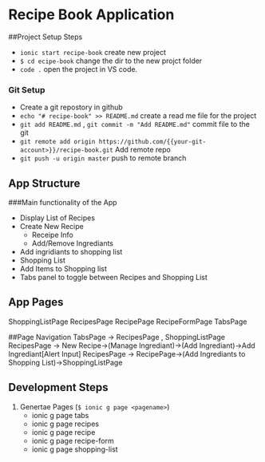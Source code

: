 # Recipe Book Application

##Project Setup Steps
* `ionic start recipe-book`  create new project
* `$ cd ecipe-book`  change the dir to the new projct folder
* `code .`  open the project in VS code.

### Git Setup
* Create a git repostory in github
* `echo "# recipe-book" >> README.md`  create a read me file for the project
* `git add README.md` , `git commit -m "Add README.md"`  commit file to the git
* `git remote add origin https://github.com/{{your-git-account>}}/recipe-book.git`  Add remote repo 
* `git push -u origin master`  push to remote branch


## App Structure
###Main functionality of the App

* Display List of Recipes 
* Create New Recipe 
    * Receipe Info
    * Add/Remove Ingrediants
* Add ingridiants to shopping list
* Shopping List
* Add Items to Shopping list    
* Tabs panel to toggle between Recipes and Shopping List

## App Pages
ShoppingListPage
RecipesPage
RecipePage
RecipeFormPage
TabsPage

##Page Navigation
TabsPage -> RecipesPage , ShoppingListPage
RecipesPage -> New Recipe->(Manage Ingrediant)->(Add Ingrediant)->Add Ingrediant[Alert Input]
RecipesPage -> RecipePage->(Add Ingrediants to Shopping List)->ShoppingListPage

## Development Steps
1. Genertae Pages (`$ ionic g page <pagename>`)
    * ionic g page tabs
    * ionic g page recipes
    * ionic g page recipe
    * ionic g page recipe-form
    * ionic g page shopping-list


